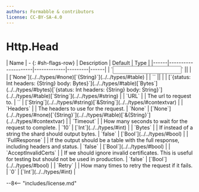```yaml
---
authors: Formabble & contributors
license: CC-BY-SA-4.0
---
```



# Http.Head

<div class="sh-parameters" markdown="1">
| Name | - {: #sh-flags-row} | Description | Default | Type |
|------|---------------------|-------------|---------|------|
| `<input>` || | | [`None`](../../types/#none)[`{String}`](../../types/#table) |
| `<output>` || | | [`{status: Int headers: {String} body: Bytes}`](../../types/#table)[`Bytes`](../../types/#bytes)[`{status: Int headers: {String} body: String}`](../../types/#table)[`String`](../../types/#string) |
| `URL` |  | The url to request to. | `` | [`String`](../../types/#string)[`&String`](../../types/#contextvar) |
| `Headers` |  | The headers to use for the request. | `None` | [`None`](../../types/#none)[`{String}`](../../types/#table)[`&{String}`](../../types/#contextvar) |
| `Timeout` |  | How many seconds to wait for the request to complete. | `10` | [`Int`](../../types/#int) |
| `Bytes` |  | If instead of a string the shard should output bytes. | `false` | [`Bool`](../../types/#bool) |
| `FullResponse` |  | If the output should be a table with the full response, including headers and status. | `false` | [`Bool`](../../types/#bool) |
| `AcceptInvalidCerts` |  | If we should ignore invalid certificates. This is useful for testing but should not be used in production. | `false` | [`Bool`](../../types/#bool) |
| `Retry` |  | How many times to retry the request if it fails. | `0` | [`Int`](../../types/#int) |

</div>



--8<-- "includes/license.md"

